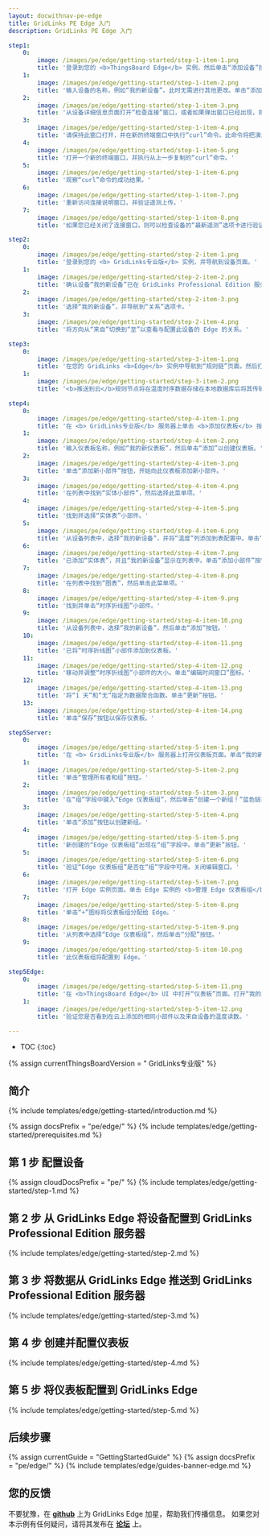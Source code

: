 ```yaml
---
layout: docwithnav-pe-edge
title: GridLinks PE Edge 入门
description: GridLinks PE Edge 入门

step1:
    0:
        image: /images/pe/edge/getting-started/step-1-item-1.png 
        title: '登录到您的 <b>ThingsBoard Edge</b> 实例，然后单击“添加设备”按钮。'
    1:
        image: /images/pe/edge/getting-started/step-1-item-2.png  
        title: '输入设备的名称，例如“我的新设备”。此时无需进行其他更改。单击“添加”以创建设备。'
    2:
        image: /images/pe/edge/getting-started/step-1-item-3.png
        title: '从设备详细信息页面打开“检查连接”窗口，或者如果弹出窗口已经出现，则跳过此步骤。'
    3:
        image: /images/pe/edge/getting-started/step-1-item-4.png
        title: '请保持此窗口打开，并在新的终端窗口中执行“curl”命令。此命令将把演示遥测数据发布到新创建的设备。'
    4:
        image: /images/pe/edge/getting-started/step-1-item-5.png
        title: '打开一个新的终端窗口，并执行从上一步复制的“curl”命令。'
    5:
        image: /images/pe/edge/getting-started/step-1-item-6.png
        title: '观察“curl”命令的成功结果。'        
    6:
        image: /images/pe/edge/getting-started/step-1-item-7.png
        title: '重新访问连接说明窗口，并验证遥测上传。'
    7:
        image: /images/pe/edge/getting-started/step-1-item-8.png
        title: '如果您已经关闭了连接窗口，则可以检查设备的“最新遥测”选项卡进行验证。'

step2:
    0:
        image: /images/pe/edge/getting-started/step-2-item-1.png
        title: '登录到您的 <b> GridLinks专业版</b> 实例，并导航到设备页面。'
    1:
        image: /images/pe/edge/getting-started/step-2-item-2.png  
        title: '确认设备“我的新设备”已在 GridLinks Professional Edition 服务器上创建。'
    2:
        image: /images/pe/edge/getting-started/step-2-item-3.png
        title: '选择“我的新设备”，并导航到“关系”选项卡。'
    3:
        image: /images/pe/edge/getting-started/step-2-item-4.png
        title: '将方向从“来自”切换到“至”以查看与配置此设备的 Edge 的关系。'

step3:
    0:
        image: /images/pe/edge/getting-started/step-3-item-1.png
        title: '在您的 GridLinks <b>Edge</b> 实例中导航到“规则链”页面，然后打开“Edge 根规则链”。'
    1:
        image: /images/pe/edge/getting-started/step-3-item-2.png
        title: '<b>推送到云</b>规则节点将在温度时序数据存储在本地数据库后将其传输到云。'

step4:
    0:
        image: /images/pe/edge/getting-started/step-4-item-1.png
        title: '在 <b> GridLinks专业版</b> 服务器上单击 <b>添加仪表板</b> 按钮。'
    1:
        image: /images/pe/edge/getting-started/step-4-item-2.png
        title: '输入仪表板名称，例如“我的新仪表板”，然后单击“添加”以创建仪表板。'
    2:
        image: /images/pe/edge/getting-started/step-4-item-3.png
        title: '单击“添加新小部件”按钮，开始向此仪表板添加新小部件。'
    3:
        image: /images/pe/edge/getting-started/step-4-item-4.png
        title: '在列表中找到“实体小部件”，然后选择此菜单项。'        
    4:
        image: /images/pe/edge/getting-started/step-4-item-5.png
        title: '找到并选择“实体表”小部件。'
    5:
        image: /images/pe/edge/getting-started/step-4-item-6.png
        title: '从设备列表中，选择“我的新设备”，并将“温度”列添加到表配置中。单击“添加”按钮。'
    6:
        image: /images/pe/edge/getting-started/step-4-item-7.png
        title: '已添加“实体表”，并且“我的新设备”显示在列表中。单击“添加小部件”按钮。'
    7:
        image: /images/pe/edge/getting-started/step-4-item-8.png
        title: '在列表中找到“图表”，然后单击此菜单项。'
    8:
        image: /images/pe/edge/getting-started/step-4-item-9.png
        title: '找到并单击“时序折线图”小部件。'
    9:
        image: /images/pe/edge/getting-started/step-4-item-10.png
        title: '从设备列表中，选择“我的新设备”，然后单击“添加”按钮。'
    10:
        image: /images/pe/edge/getting-started/step-4-item-11.png
        title: '已将“时序折线图”小部件添加到仪表板。'
    11:
        image: /images/pe/edge/getting-started/step-4-item-12.png
        title: '移动并调整“时序折线图”小部件的大小。单击“编辑时间窗口”图标。'
    12:
        image: /images/pe/edge/getting-started/step-4-item-13.png
        title: '将“1 天”和“无”指定为数据聚合函数。单击“更新”按钮。'
    13:
        image: /images/pe/edge/getting-started/step-4-item-14.png
        title: '单击“保存”按钮以保存仪表板。'

step5Server:
    0:
        image: /images/pe/edge/getting-started/step-5-item-1.png
        title: '在 <b> GridLinks专业版</b> 服务器上打开仪表板页面。单击“我的新仪表板”的 <b>编辑</b> 图标以查看详细信息。'
    1:
        image: /images/pe/edge/getting-started/step-5-item-2.png
        title: '单击“管理所有者和组”按钮。'
    2:
        image: /images/pe/edge/getting-started/step-5-item-3.png
        title: '在“组”字段中键入“Edge 仪表板组”，然后单击“创建一个新组！”蓝色链接。'
    3:
        image: /images/pe/edge/getting-started/step-5-item-4.png
        title: '单击“添加”按钮以创建新组。'
    4:
        image: /images/pe/edge/getting-started/step-5-item-5.png
        title: '新创建的“Edge 仪表板组”出现在“组”字段中。单击“更新”按钮。'
    5:
        image: /images/pe/edge/getting-started/step-5-item-6.png
        title: '验证“Edge 仪表板组”是否在“组”字段中可用。关闭编辑窗口。'
    6:
        image: /images/pe/edge/getting-started/step-5-item-7.png
        title: '打开 Edge 实例页面。单击 Edge 实例的 <b>管理 Edge 仪表板组</b> 图标以查看已分配给此 Edge 的仪表板。'
    7:
        image: /images/pe/edge/getting-started/step-5-item-8.png
        title: '单击“+”图标将仪表板组分配给 Edge。'
    8:
        image: /images/pe/edge/getting-started/step-5-item-9.png
        title: '从列表中选择“Edge 仪表板组”，然后单击“分配”按钮。'
    9:
        image: /images/pe/edge/getting-started/step-5-item-10.png
        title: '此仪表板组将配置到 Edge。'

step5Edge:
    0:
        image: /images/pe/edge/getting-started/step-5-item-11.png
        title: '在 <b>ThingsBoard Edge</b> UI 中打开“仪表板”页面。打开“我的新仪表板”。'    
    1:
        image: /images/pe/edge/getting-started/step-5-item-12.png
        title: '验证您是否看到在云上添加的相同小部件以及来自设备的温度读数。'

---
```


* TOC
{:toc}

{% assign currentThingsBoardVersion = " GridLinks专业版" %}

## 简介

{% include templates/edge/getting-started/introduction.md %}

{% assign docsPrefix = "pe/edge/" %}
{% include templates/edge/getting-started/prerequisites.md %}

## 第 1 步 配置设备

{% assign cloudDocsPrefix = "pe/" %}
{% include templates/edge/getting-started/step-1.md %}

## 第 2 步 从 GridLinks Edge 将设备配置到 GridLinks Professional Edition 服务器

{% include templates/edge/getting-started/step-2.md %}

## 第 3 步 将数据从 GridLinks Edge 推送到 GridLinks Professional Edition 服务器

{% include templates/edge/getting-started/step-3.md %}

## 第 4 步 创建并配置仪表板

{% include templates/edge/getting-started/step-4.md %}

## 第 5 步 将仪表板配置到 GridLinks Edge

{% include templates/edge/getting-started/step-5.md %}

## 后续步骤

{% assign currentGuide = "GettingStartedGuide" %}
{% assign docsPrefix = "pe/edge/" %}
{% include templates/edge/guides-banner-edge.md %}

## 您的反馈

不要犹豫，在 **[github](https://github.com/thingsboard/thingsboard-edge)** 上为 GridLinks Edge 加星，帮助我们传播信息。
如果您对本示例有任何疑问，请将其发布在 **[论坛](https://groups.google.com/forum/#!forum/thingsboard)** 上。